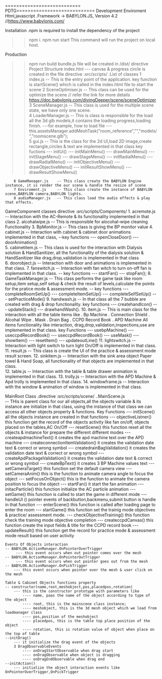 =========================== PDTG============================
Development Enviroment 
Html,javascript
.Framework -> BABYLON.JS, Version 4.2 //https://www.babylonjs.com/

Installation
.npm is required to install the dependency of the project
>>npm i.
>>npm run start  This command will run the project on local host.

Production 
>> npm run build
>> bundle.js file will be created in /dist/ directive 			
Project Structure 
	index.htnl 
	--- canvas & progress circle is created in the file
 directive :src/scripts/
	.List of classes
		1 index.js			-- This is the entry point of the application. key function is startScene() which is called in the index.html file to start the scene
		2 SceneOptimiser.js -- This class can be used  for the optimize the scene  // refer the link for more details https://doc.babylonjs.com/divingDeeper/scene/sceneOptimizer      
		3 SceneManager.js   -- This class is used for the multiple scene state, we have only one scene.  
		4 LoaderManager.js  -- This is class is responsible for the load all the 3d glb models,it contains the loading progress,loading finish.
								 ---for example, how to load file  --- this.assetsManager.addMeshTask("room_reference","","models/","roomscene.glb");   
		5 gui.js			-- This is the class for the 2d UI,load 2D image,create rectangle,circles & text are implemented in that class 
							  key fuctions
							  --- initUi()
							  --- initMainMenu()
							  --- drawMainMenu()
							  --- initStageMenu()
							  --- drawStageMenu()
							  --- initRadialMenu()
							  --- drawRadialMenu()
							  --- initObjectiveMenu()
							  --- drawObjectiveMenu()
							  --- initResultShowMenu()
							  --- drawResultShowMenu()

		6 GameManager.js	-- This class create the BABYLON Engine instance, it is render the our scene & handle the resize of scene
		7 Enviroment.js		-- This class create the instance of BABYLON scene,BABYLON camera,BABYLON lights.
		8 audioManager.js	-- This class load the audio effects & play that effects. 

GameComponent classes
	directive :src/scripts/Components/
	1. acremote.js 			-- Interaction with the AC-Remote & its functionality implemented in that class
	2. alcohalwipe.js		-- This is responsible for alocohal-wipe  cleaning Functionality 
	3. BpMonitor.js      	-- This class is giving the BP monitor value 
	4. cabinet.js        	-- Interaction with cabinet & cabinet door animations implemented in that class,
							--key functions
								--- openCloseDoor()
								--- doorAnimation()    
	5. cabinetitem.js    	-- This class is used for the interaction with Dialysis solution & HandSanitizer, all the functionality of the dialysis solution & 										HandSanitizer like drag,drop,validation is implemented in that class    
	6. doorobject.js     	-- Interaction with door and  animations is implemented in that class.
	7. fanswitch.js      	-- Interaction with fan witch to turn on-off fan is implemented in that class.
							-- key functions 
								--- startFan()
								--- stopFan();
	8. GameTaskManager.js 	-- This class performs the game task like room setup,item setup,self setup & check the result of levels,calculate the points for the 								   pratice mode & assessment mode.
							-- key functions
								--- completeRoomSetUp()
								--- completeItemSetUp()
								--- completeSelfSetUp()
								---	setPracticeMode()
	9. handwash.js			-- In that class all the 7 bubble are created with drag & drop functionality.
								key functions
								--- createhandIcon()
								--- updateStack()
								--- drawhandWash(). 
	10. item.js				-- This is main class for the interaction with all the table items like 
								. Bp Machine
								. Connection Shield
								. Alcohal Wipe
								. Mask
								. Drain Bag
								. CCPD Record Book
								. APD Machine
								All items functionality like interaction, drag,drop,validation,inspections,use are implemented in that class.
								key Functions
								--- usebpMachine()
								---	useccpdRecordBook()
								---	useccpdRecordBook()
								---	useMask()
								---	showItem()
								---	resetItem()
								---	updateoutLine()
	11. lightswitch.js		-- Interaction with light switch to turn light On/Off is implemented in that class.
	11. result.js			-- This class is create the UI of the practice & assessment mode result screen.
	12. sinkitem.js			-- Interaction with the sink area object Paper towel & Hand Soap, all functionality of that objects are implemented in that class.  	
	12. table.js			-- Interaction with the table & table drawer animation is implemented in that class.
	13. trolly.js			-- Interaction with the APD Machine & Apd trolly is implemented in that class.
	14. windowframe.js		-- Interaction with the window & animation of window is implemented in that class.

MainRoot Class
.directive :src/scripts/scene/
 ..MainScene.js				
							-- THis is parent class for our all objects,all the objects variable & its instance are initialize in that class, using the instance of 		that class we can access all other objects property & functions.
							Key Functions
								--- initScene() all the objects instance are created in that functions
								--- objectiveListner() this function get the record of the objects activity like fan on/off, objects placed on the tables,AC On/Off 
								--- resetScene() this function reset all the objects & instance for prepare the different different modes
								--- createapdmachineText() it creates the apd machine text over the APD machine
								--- createconnectionItemValidation() it creates the validation date text & correct or wrong symbol
								---	createdrainBagValidation()  it creates the validation date text & correct or wrong symbol
								--- createApdPackageValidatiion() it creates the validation date text & correct or wrong symbol
								--- createBpText() it creates 3 BP Machine values text 
								--- setCameraTarget() this function set the default camera view 
								--- setCameraAnim() this is the function to animate camera angle to focus the object
								---	setFocusOnObject() this is the function to animate the camera position to focus the object
								--- startFan() it start the fan animation
								--- initacParticle() this function initialize the AC particle animation
								--- setGame()  this function is called to start the game in different mode
								--- handleUI () pointer events of backbutton,backmenu,submit button is handle in that function
								---	enterScene() this function is called after loading page to enter the room 
								--- startGame() this function set the trainig mode objectives & practice/ assessment mode.
								--- checkObjectiveTraining() this function check the training mode objective completion
								--- createccpdCanvas() this function create the input fields & title for the CCPD record book
								--- updateResult() this function get the record for practice mode & assessment mode result based on user activity


	Events Of Objects interaction								
	-- BABYLON.ActionManager.OnPointerOverTrigger
		 --- this event occurs when out pointer comes over the mesh
	-- BABYLON.ActionManager.OnPointerOutTrigger
		 --- this event occurs when out pointer goes out from the mesh
	-- BABYLON.ActionManager.OnPickTrigger
		--- this event occurs when pointer over the mesh & user click on the mesh

	Table & Cabinet Objects functions property
	-- constructor(name,root,meshobject,pos,placedpos,rotation)
		--- this is the constructor prototype with parameters like 
			---- name, paas the name of the object according to type of the object  
			---- root, this is the mainscene class instance;
			---- meshobject, this is the 3d mesh object which we load from loadmanager class
			---- pos,position of the meshobject
			---- placedpos, this is the table top place position of the object
			---- rotation, this is rotation value of object when place on the top of table
	--initDrag()
		--- it initialize the drag event of the objects
		3 DragObservableEvents
			---- onDragStartObservable when drag start
			---- onDragObservable when object is dragging
			---- onDragEndObservable when drag end
	--initAction()
		---	initialize the object interaction events like OnPointerOverTrigger,OnPickTrigger		

								